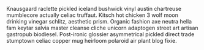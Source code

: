 Knausgaard raclette pickled iceland bushwick vinyl austin chartreuse mumblecore actually celiac truffaut. Kitsch hot chicken 3 wolf moon drinking vinegar schlitz, aesthetic prism. Organic fashion axe neutra hella fam keytar salvia master cleanse cliche unicorn adaptogen street art artisan gastropub biodiesel. Post-ironic glossier asymmetrical pickled direct trade stumptown celiac copper mug heirloom polaroid air plant blog fixie.